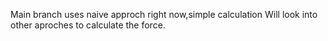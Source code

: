 Main branch uses naive approch right now,simple calculation
Will look into other aproches to calculate the force.
